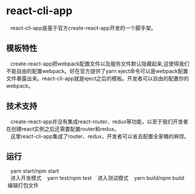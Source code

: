 # react-cli-app
    react-cli-app是基于官方create-react-app开发的一个脚手架。
    <br>
## 模板特性
    create-react-app把webpack配置文件以及服务文件默认隐藏起来,这使得我们不能自由的配置webpack。好在官方提供了yarn eject命令可以是webpack配置文件暴露出来。react-cli-app就是eject之后的模板。开发者可以自由的配置你的webpack。
    <br> 
## 技术支持
    create-react-app并没有集成react-router、redux等功能，以至于我们开发者在创建react实例之后还需要配置router和redux。
    <br>
    这里react-cli-app集成了router、redux，开发者可以省去配置全家桶的麻烦。
## 运行
    yarn start/npm start
    <br>
    进入开发模式
    yarn test/npm test
    进入测试模式
    yarn build/npm build
    编辑打包文件
